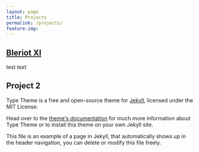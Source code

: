 ```yaml
---
layout: page
title: Projects
permalink: /projects/
feature-img:
---
```


[Bleriot XI](https://rohanchandra.github.io/project/type/)
----------------

test text

Project 2
-----------------

Type Theme is a free and open-source theme for [Jekyll](http://jekyllrb.com/), licensed under the MIT License.

Head over to the [theme's documentation](https://rohanchandra.github.io/project/type/) for much more information about Type Theme or to install this theme on your own Jekyll site.

This file is an example of a page in Jekyll, that automatically shows up in the header navigation, you can delete or modify this file freely.
